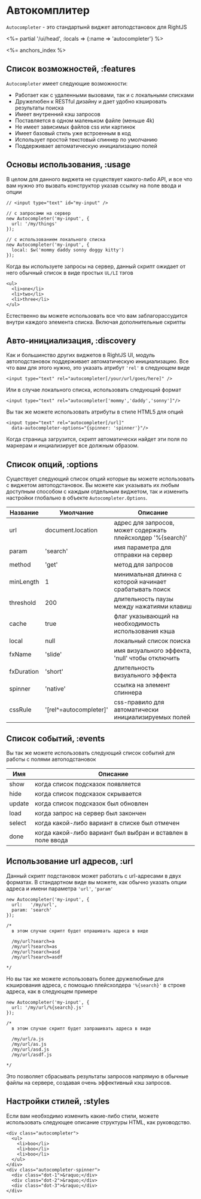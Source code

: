 #  Автокомплитер

`Autocompleter` - это стандартынй виджет автоподстановок для RightJS

<%= partial '/ui/head', :locals => {:name => 'autocompleter'} %>

<%= anchors_index %>


## Список возможностей, :features

`Autocompleter` имеет следующие возможности:

* Работает как с удаленными вызовами, так и с локальными списками
* Дружелюбен к RESTful дизайну и дает удобно кэшировать результаты поиска
* Имеет внутренний кэш запросов
* Поставляется в одном маленьком файле (меньше 4k)
* Не имеет зависимых файлов css или картинок
* Имеет базовый стиль уже встроенным в код
* Использует простой текстовый спиннер по умолчанию
* Поддерживает автоматическую инициализацию полей


## Основы использования, :usage

В целом для данного виджета не существует какого-либо API, и все что вам
нужно это вызвать конструктор указав ссылку на поле ввода и опции

    // <input type="text" id="my-input" />

    // с запросами на сервер
    new Autocompleter('my-input', {
      url: '/my/things'
    });

    // с использованием локального списка
    new Autocompleter('my-input', {
      local: $w('mommy daddy sonny doggy kitty')
    });

Когда вы используете запросы на сервер, данный скрипт ожидает от него
обычный список в виде простых `UL/LI` тэгов

    <ul>
      <li>one</li>
      <li>two</li>
      <li>three</li>
    </ul>

Естественно вы можете использовать все что вам заблагорассудится внутри
каждого элемента списка. Включая дополнительные скрипты


## Авто-инициализация, :discovery

Как и большинство других виджетов в RightJS UI, модуль автоподстановок
поддерживает автоматическую инициализацию. Все что вам для этого нужно,
это указать атрибут `'rel'` в следующем виде

    <input type="text" rel="autocompleter[/your/url/goes/here]" />

Или в случае локального списка, использовать следующий формат

    <input type="text" rel="autocompleter['mommy','daddy','sonny']"/>

Вы так же можете использовать атрибуты в стиле HTML5 для опций

    <input type="text" rel="autocompleter[/url]"
      data-autocompleter-options="{spinner: 'spinner'}"/>

Когда страница загрузится, скрипт автоматически найдет эти поля по маркерам
и инциализирует все должным образом.


## Список опций, :options

Существует следующий список опций которые вы можете использовать с виджетом
автоподстановок. Вы можете как указывать их любым доступным способом с каждым
отдельным виджетом, так и изменить настройки глобально в объекте `Autocompleter.Options`.

Название   | Умолчание         | Описание
-----------|-------------------|--------------------------------------------------------
url        | document.location | адрес для запросов, может содержать плейсхолдер '%{search}'
param      | 'search'          | имя параметра для отправки на сервер
method     | 'get'             | метод для запросов
minLength  | 1                 | минимальная длинна с которой начинает срабатывать поиск
threshold  | 200               | длительность паузы между нажатиями клавиш
cache      | true              | флаг указывающий на необходимость использования кэша
local      | null              | локальный список поиска
fxName     | 'slide'           | имя визуального эффекта, 'null' чтобы отключить
fxDuration | 'short'           | длительность визуального эффекта
spinner    | 'native'          | ссылка на элемент спиннера
cssRule    | '\[rel^=autocompleter\]'   | css-правило для автоматически инициализируемых полей


## Список событий, :events

Вы так же можете использовать следующий список событий для работы с полями автоподстановок

Имя    | Описание
-------|----------------------------------------------------------
show   | когда список подсказок появляется
hide   | когда список подсказок скрывается
update | когда список подсказок был обновлен
load   | когда запрос на сервер был закончен
select | когда какой-либо вариант в списке был отмечен
done   | когда какой-либо вариант был выбран и вставлен в поле ввода


## Использование url адресов, :url

Данный скрипт подстановок может работать с url-адресами в двух форматах. В стандартном
виде вы можете, как обычно указать опции адреса и имени параметра `'url'`, `'param'`

    new Autocompleter('my-input', {
      url:   '/my/url',
      param: 'search'
    });

    /*
      в этом случае скрипт будет опрашивать адреса в виде

      /my/url?search=a
      /my/url?search=as
      /my/url?search=asd
      /my/url?search=asdf

    */

Но вы так же можете использовать более дружелюбные для кэширования адреса, с
помощью плейсхолдера `'%{search}'` в строке адреса, как в следующем примере

    new Autocompleter('my-input', {
      url: '/my/url/%{search}.js'
    });

    /*
      в этом случае скрипт будет запрашивать адреса в виде

      /my/url/a.js
      /my/url/as.js
      /my/url/asd.js
      /my/url/asdf.js

    */

Это позволяет сбрасывать результаты запросов напрямую в обычные файлы на сервере,
создавая очень эффективный кэш запросов.


## Настройки стилей, :styles

Если вам необходимо изменить какие-либо стили, можете использовать следующее
описание структуры HTML, как руководство.

    <div class="autocompleter">
      <ul>
        <li>boo</li>
        <li>boo</li>
        <li>boo</li>
      </ul>
    </div>
    <div class="autocompleter-spinner">
      <div class="dot-1">&raquo;</div>
      <div class="dot-2">&raquo;</div>
      <div class="dot-3">&raquo;</div>
    </div>





